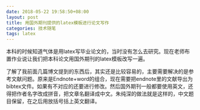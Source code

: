 ```yaml
---
date: 2018-05-22 19:58:50+08:00
layout: post
title: 用国外期刊提供的latex模板进行论文写作
categories: 技术随笔
tags: latex
---
```


本科的时候知道气体是用latex写毕业论文的，当时没有怎么去研究。现在老师布置作业说让我们把本科论文用国外期刊的latex模板改写一遍。

了解了我前面几篇博文提到的东西后，其实还是比较容易的，主要需要解决的是参考文献问题。原来是Endnote+word的组合，现在需要把endnote里的文献导出为bibtex文件。如果有不对应的还要进行修改。然后国外期刊一般都要使用英文，还得把作者名字改成拼音，把文章名翻译成中文。朱纯深的做法就是这样的，中文题目保留，在之后用放括号括上英文翻译。

